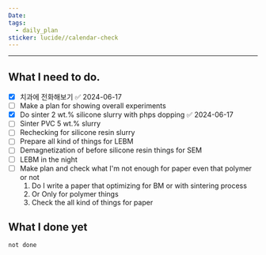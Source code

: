 ```yaml
---
Date: 
tags:
  - daily_plan
sticker: lucide//calendar-check
---
```

---
## What I need to do.


- [x] 치과에 전화해보기 ✅ 2024-06-17
- [ ] Make a plan for showing overall experiments
- [x] Do sinter 2 wt.% silicone slurry with phps dopping ✅ 2024-06-17
- [ ] Sinter PVC 5 wt.% slurry
- [ ] Rechecking for silicone resin slurry
- [ ] Prepare all kind of things for LEBM
- [ ] Demagnetization of before silicone resin things for SEM
- [ ] LEBM in the night
- [ ] Make plan and check what I'm not enough for paper even that polymer or not 
	1. Do I write a paper that optimizing for BM or with sintering process
	2. Or Only for polymer things
	3. Check the all kind of things for paper



## What I done yet
```tasks
not done
```

